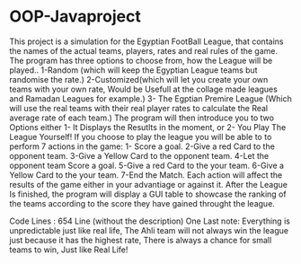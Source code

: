 # OOP-Javaproject
This project is a simulation for the Egyptian FootBall League, that contains the names of the actual teams, players, rates and real rules of the game. The program
has three options to choose from, how the League will be played.. 1-Random (which will keep the Egyptian League teams but randomise the rate.) 2-Customized(which 
will let you create your own teams with your own rate, Would be Usefull at the collage made leagues and Ramadan Leagues for example.) 3- The Egptian Premire League
(Which will use the real teams with their real player rates to calculate the Real average rate of each team.)
The program will then introduce you to two Options either 1- It Displays the Resutlts in the moment, or 2- You Play The League Yourself!
If you choose to play the league you will be able to to perform 7 actions in the game: 
1- Score a goal.
2-Give a red Card to the opponent team.
3-Give a Yellow Card to the opponent team.
4-Let the opponent team Score a goal.
5-Give a red Card to the your team.
6-Give a Yellow Card to the your team.
7-End the Match. 
Each action will affect the results of the game either in your advantiage or against it. 
After the League Is finished, the program will display a GUI table to showcase the ranking of the teams according to the score they have gained throught the league.

Code Lines : 654 Line (without the description)
One Last note: Everything is unpredictable just like real life, The Ahli team will not always win the league just because it has the highest rate, There is always a 
chance for small teams to win, Just like Real Life!
